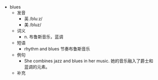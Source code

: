 - blues
  - 发音
    - 英 /bluːz/
    - 美 /bluz/
  - 词义
    - n. 布鲁斯音乐，蓝调
  - 短语
    - rhythm and blues 节奏布鲁斯音乐
  - 例句
    - She combines jazz and blues in her music. 她的音乐融入了爵士和蓝调的元素。
  - 补充